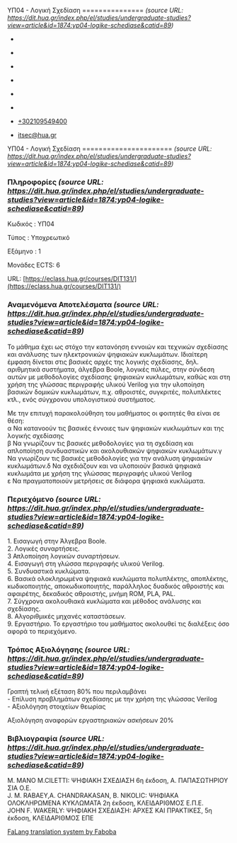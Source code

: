 ΥΠ04 - Λογική Σχεδίαση
===============    *(source URL: https://dit.hua.gr/index.php/el/studies/undergraduate-studies?view=article&id=1874:yp04-logike-schediase&catid=89)*

*   [](https://www.facebook.com/ditharokopio)
*   [](https://www.youtube.com/channel/UCEHkYirpXF1nSLxDCrfDZ4A)
*   [](https://www.linkedin.com/company/77699385)
*   [](https://www.instagram.com/dithua)

*   [](https://dit.hua.gr/index.php/el/studies/undergraduate-studies)
*   [](https://dit.hua.gr/index.php/en/studies/undergraduate-studies)

*   [+302109549400](tel:+302109549400)
*   [itsec@hua.gr](mailto:itsec@hua.gr)

ΥΠ04 - Λογική Σχεδίαση
======================  *(source URL: https://dit.hua.gr/index.php/el/studies/undergraduate-studies?view=article&id=1874:yp04-logike-schediase&catid=89)*

### Πληροφορίες  *(source URL: https://dit.hua.gr/index.php/el/studies/undergraduate-studies?view=article&id=1874:yp04-logike-schediase&catid=89)*

Κωδικός : ΥΠ04

Τύπος : Υποχρεωτικό

Εξάμηνο : 1

Μονάδες ECTS: 6

URL: [https://eclass.hua.gr/courses/DIT131/](https://eclass.hua.gr/courses/DIT131/)

### Αναμενόμενα Αποτελέσματα  *(source URL: https://dit.hua.gr/index.php/el/studies/undergraduate-studies?view=article&id=1874:yp04-logike-schediase&catid=89)*

Το μάθημα έχει ως στόχο την κατανόηση εννοιών και τεχνικών σχεδίασης και ανάλυσης των ηλεκτρονικών ψηφιακών κυκλωμάτων. Ιδιαίτερη έμφαση δίνεται στις βασικές αρχές της λογικής σχεδίασης, δηλ. αριθμητικά συστήματα, άλγεβρα Boole, λογικές πύλες, στην σύνδεση αυτών με μεθοδολογίες σχεδίασης ψηφιακών κυκλωμάτων, καθώς και στη χρήση της γλώσσας περιγραφής υλικού Verilog για την υλοποίηση βασικών δομικών κυκλωμάτων, π.χ. αθροιστές, συγκριτές, πολυπλέκτες κτλ., ενός σύγχρονου υπολογιστικού συστήματος.  
  
Με την επιτυχή παρακολούθηση του μαθήματος οι φοιτητές θα είναι σε θέση:  
α Να κατανοούν τις βασικές έννοιες των ψηφιακών κυκλωμάτων και της λογικής σχεδίασης  
β Να γνωρίζουν τις βασικές μεθοδολογίες για τη σχεδίαση και απλοποίηση συνδυαστικών και ακολουθιακών ψηφιακών κυκλωμάτων.γ Να γνωρίζουν τις βασικές μεθοδολογίες για την ανάλυση ψηφιακών κυκλωμάτων.δ Να σχεδιάζουν και να υλοποιούν βασικά ψηφιακά κυκλωμάτα με χρήση της γλώσσας περιγραφής υλικού Verilog  
ε Να πραγματοποιούν μετρήσεις σε διάφορα ψηφιακά κυκλώματα.

### Περιεχόμενο  *(source URL: https://dit.hua.gr/index.php/el/studies/undergraduate-studies?view=article&id=1874:yp04-logike-schediase&catid=89)*

1\. Εισαγωγή στην Άλγεβρα Boole.  
2\. Λογικές συναρτήσεις.  
3 Απλοποίηση λογικών συναρτήσεων.  
4\. Εισαγωγή στη γλώσσα περιγραφής υλικού Verilog.  
5\. Συνδυαστικά κυκλώματα.  
6\. Βασικά ολοκληρωμένα ψηφιακά κυκλώματα πολυπλέκτης, αποπλέκτης, κωδικοποιητής, αποκωδικοποιητής, παράλληλος δυαδικός αθροιστής και αφαιρέτης, δεκαδικός αθροιστής, μνήμη ROM, PLA, PAL.  
7\. Σύγχρονα ακολουθιακά κυκλώματα και μέθοδος ανάλυσης και σχεδίασης.  
8\. Αλγοριθμικές μηχανές καταστάσεων.  
9\. Εργαστήριο. Το εργαστήριο του μαθήματος ακολουθεί τις διαλέξεις όσο αφορά το περιεχόμενο.

### Τρόπος Αξιολόγησης  *(source URL: https://dit.hua.gr/index.php/el/studies/undergraduate-studies?view=article&id=1874:yp04-logike-schediase&catid=89)*

Γραπτή τελική εξέταση 80% που περιλαμβάνει  
\- Επίλυση προβλημάτων σχεδίασης με την χρήση της γλώσσας Verilog  
\- Αξιολόγηση στοιχείων θεωρίας  
  
Αξιολόγηση αναφορών εργαστηριακών ασκήσεων 20%

### Βιβλιογραφία  *(source URL: https://dit.hua.gr/index.php/el/studies/undergraduate-studies?view=article&id=1874:yp04-logike-schediase&catid=89)*

M. MANO M.CILETTI: ΨΗΦΙΑΚΗ ΣΧΕΔΙΑΣΗ 6η έκδοση, Α. ΠΑΠΑΣΩΤΗΡΙΟΥ ΣΙΑ Ο.Ε.  
J. M. RABAEY,A. CHANDRAKASAN, B. NIKOLIC: ΨΗΦΙΑΚΑ ΟΛΟΚΛΗΡΩΜΕΝΑ ΚΥΚΛΩΜΑΤΑ 2η έκδοση, ΚΛΕΙΔΑΡΙΘΜΟΣ Ε.Π.Ε.  
JOHN F. WAKERLY: ΨΗΦΙΑΚΗ ΣΧΕΔΙΑΣΗ: ΑΡΧΕΣ ΚΑΙ ΠΡΑΚΤΙΚΕΣ, 5η έκδοση, ΚΛΕΙΔΑΡΙΘΜΟΣ ΕΠΕ

[FaLang translation system by Faboba](http://www.faboba.com/ "Faboba : Création de composantJoomla")

[](https://dit.hua.gr/index.php/el/studies/undergraduate-studies?view=article&id=1874:yp04-logike-schediase&catid=89#)
